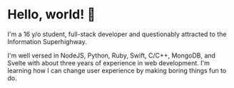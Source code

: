 # Hello, world! 👋
I'm a 16 y/o student, full-stack developer and questionably attracted to the Information Superhighway.

I'm well versed in NodeJS, Python, Ruby, Swift, C/C++, MongoDB, and Svelte with about three years of experience in web development. I'm learning how I can change user experience by making boring things fun to do.

